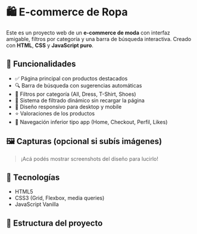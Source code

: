 # 🛍️ E-commerce de Ropa

Este es un proyecto web de un **e-commerce de moda** con interfaz amigable, filtros por categoría y una barra de búsqueda interactiva. Creado con **HTML**, **CSS** y **JavaScript puro**.

## 🌟 Funcionalidades

- ✅ Página principal con productos destacados
- 🔍 Barra de búsqueda con sugerencias automáticas
- 🧵 Filtros por categoría (All, Dress, T-Shirt, Shoes)
- 🎯 Sistema de filtrado dinámico sin recargar la página
- 📱 Diseño responsivo para desktop y mobile
- ⭐ Valoraciones de los productos
- 🛒 Navegación inferior tipo app (Home, Checkout, Perfil, Likes)

## 🖼️ Capturas (opcional si subís imágenes)
> ¡Acá podés mostrar screenshots del diseño para lucirlo!

## 🧱 Tecnologías

- HTML5
- CSS3 (Grid, Flexbox, media queries)
- JavaScript Vanilla

## 📁 Estructura del proyecto

